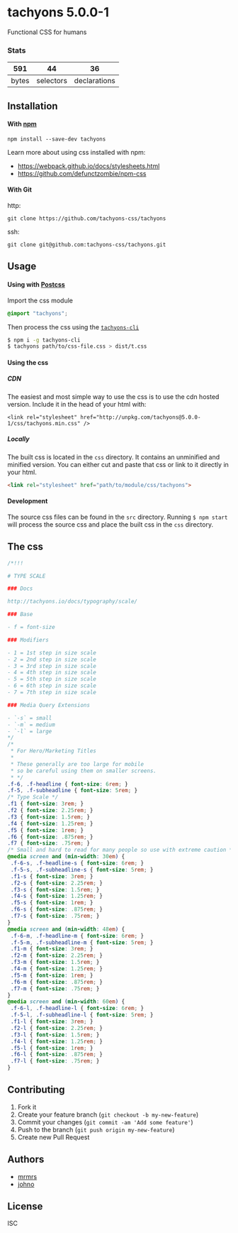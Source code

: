 # tachyons 5.0.0-1

Functional CSS for humans

### Stats

591 | 44 | 36
---|---|---
bytes | selectors | declarations

## Installation

#### With [npm](https://npmjs.com)

```
npm install --save-dev tachyons
```

Learn more about using css installed with npm:
* https://webpack.github.io/docs/stylesheets.html
* https://github.com/defunctzombie/npm-css

#### With Git

http:
```
git clone https://github.com/tachyons-css/tachyons
```

ssh:
```
git clone git@github.com:tachyons-css/tachyons.git
```

## Usage

#### Using with [Postcss](https://github.com/postcss/postcss)

Import the css module

```css
@import "tachyons";
```

Then process the css using the [`tachyons-cli`](https://github.com/tachyons-css/tachyons-cli)

```sh
$ npm i -g tachyons-cli
$ tachyons path/to/css-file.css > dist/t.css
```

#### Using the css

##### CDN
The easiest and most simple way to use the css is to use the cdn hosted version. Include it in the head of your html with:

```
<link rel="stylesheet" href="http://unpkg.com/tachyons@5.0.0-1/css/tachyons.min.css" />
```

##### Locally
The built css is located in the `css` directory. It contains an unminified and minified version.
You can either cut and paste that css or link to it directly in your html.

```html
<link rel="stylesheet" href="path/to/module/css/tachyons">
```

#### Development

The source css files can be found in the `src` directory.
Running `$ npm start` will process the source css and place the built css in the `css` directory.

## The css

```css
/*!!!

# TYPE SCALE

### Docs

http://tachyons.io/docs/typography/scale/

### Base

- f = font-size

### Modifiers

- 1 = 1st step in size scale
- 2 = 2nd step in size scale
- 3 = 3rd step in size scale
- 4 = 4th step in size scale
- 5 = 5th step in size scale
- 6 = 6th step in size scale
- 7 = 7th step in size scale

### Media Query Extensions

- `-s` = small
- `-m` = medium
- `-l` = large
*/
/*
 * For Hero/Marketing Titles
 *
 * These generally are too large for mobile
 * so be careful using them on smaller screens.
 * */
.f-6, .f-headline { font-size: 6rem; }
.f-5, .f-subheadline { font-size: 5rem; }
/* Type Scale */
.f1 { font-size: 3rem; }
.f2 { font-size: 2.25rem; }
.f3 { font-size: 1.5rem; }
.f4 { font-size: 1.25rem; }
.f5 { font-size: 1rem; }
.f6 { font-size: .875rem; }
.f7 { font-size: .75rem; }
/* Small and hard to read for many people so use with extreme caution */
@media screen and (min-width: 30em) {
 .f-6-s, .f-headline-s { font-size: 6rem; }
 .f-5-s, .f-subheadline-s { font-size: 5rem; }
 .f1-s { font-size: 3rem; }
 .f2-s { font-size: 2.25rem; }
 .f3-s { font-size: 1.5rem; }
 .f4-s { font-size: 1.25rem; }
 .f5-s { font-size: 1rem; }
 .f6-s { font-size: .875rem; }
 .f7-s { font-size: .75rem; }
}
@media screen and (min-width: 48em) {
 .f-6-m, .f-headline-m { font-size: 6rem; }
 .f-5-m, .f-subheadline-m { font-size: 5rem; }
 .f1-m { font-size: 3rem; }
 .f2-m { font-size: 2.25rem; }
 .f3-m { font-size: 1.5rem; }
 .f4-m { font-size: 1.25rem; }
 .f5-m { font-size: 1rem; }
 .f6-m { font-size: .875rem; }
 .f7-m { font-size: .75rem; }
}
@media screen and (min-width: 60em) {
 .f-6-l, .f-headline-l { font-size: 6rem; }
 .f-5-l, .f-subheadline-l { font-size: 5rem; }
 .f1-l { font-size: 3rem; }
 .f2-l { font-size: 2.25rem; }
 .f3-l { font-size: 1.5rem; }
 .f4-l { font-size: 1.25rem; }
 .f5-l { font-size: 1rem; }
 .f6-l { font-size: .875rem; }
 .f7-l { font-size: .75rem; }
}
```

## Contributing

1. Fork it
2. Create your feature branch (`git checkout -b my-new-feature`)
3. Commit your changes (`git commit -am 'Add some feature'`)
4. Push to the branch (`git push origin my-new-feature`)
5. Create new Pull Request

## Authors

* [mrmrs](http://mrmrs.io)
* [johno](http://johnotander.com)

## License

ISC

